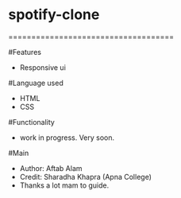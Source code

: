 # spotify-clone
====================================

#Features
- Responsive ui

#Language used
- HTML
- CSS

#Functionality
- work in progress. Very soon.

#Main
- Author: Aftab Alam
- Credit: Sharadha Khapra (Apna College)
- Thanks a lot mam to guide.
